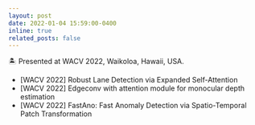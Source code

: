 ```yaml
---
layout: post
date: 2022-01-04 15:59:00-0400
inline: true
related_posts: false
---
```


🏝️ Presented at WACV 2022, Waikoloa, Hawaii, USA.

- [WACV 2022] Robust Lane Detection via Expanded Self-Attention
- [WACV 2022] Edgeconv with attention module for monocular depth estimation
- [WACV 2022] FastAno: Fast Anomaly Detection via Spatio-Temporal Patch Transformation